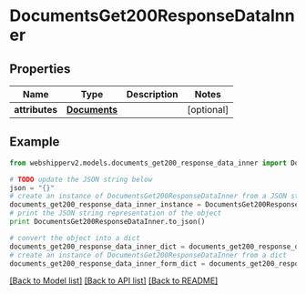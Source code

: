 # DocumentsGet200ResponseDataInner


## Properties
Name | Type | Description | Notes
------------ | ------------- | ------------- | -------------
**attributes** | [**Documents**](Documents.md) |  | [optional] 

## Example

```python
from webshipperv2.models.documents_get200_response_data_inner import DocumentsGet200ResponseDataInner

# TODO update the JSON string below
json = "{}"
# create an instance of DocumentsGet200ResponseDataInner from a JSON string
documents_get200_response_data_inner_instance = DocumentsGet200ResponseDataInner.from_json(json)
# print the JSON string representation of the object
print DocumentsGet200ResponseDataInner.to_json()

# convert the object into a dict
documents_get200_response_data_inner_dict = documents_get200_response_data_inner_instance.to_dict()
# create an instance of DocumentsGet200ResponseDataInner from a dict
documents_get200_response_data_inner_form_dict = documents_get200_response_data_inner.from_dict(documents_get200_response_data_inner_dict)
```
[[Back to Model list]](../README.md#documentation-for-models) [[Back to API list]](../README.md#documentation-for-api-endpoints) [[Back to README]](../README.md)


